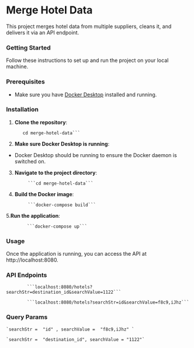 # Merge Hotel Data 

This project merges hotel data from multiple suppliers, cleans it, and delivers it via an API endpoint.

### Getting Started

Follow these instructions to set up and run the project on your local machine.

### Prerequisites

- Make sure you have [Docker Desktop](https://www.docker.com/products/docker-desktop) installed and running.

### Installation

1. **Clone the repository**:

   ```git clone https://github.com/avinara/merge-hotel-data.git
      cd merge-hotel-data```

2. **Make sure Docker Desktop is running**:

 - Docker Desktop should be running to ensure the Docker daemon is switched on.

3. **Navigate to the project directory**:

            ```cd merge-hotel-data```

4. **Build the Docker image**:

            ```docker-compose build```

5.**Run the application**:

            ```docker-compose up```

### Usage
Once the application is running, you can access the API at http://localhost:8080.

### API Endpoints
            ```localhost:8080/hotels?searchStr=destination_id&searchValue=1122``` 

            ```localhost:8080/hotels?searchStr=id&searchValue=f8c9,iJhz```

### Query Params

    `searchStr =  "id" , searchValue =  "f8c9,iJhz" `

    `searchStr =  "destination_id", searchValue = "1122"`